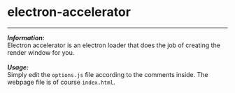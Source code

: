# electron-accelerator
---
***Information:***
<br>
Electron accelerator is an electron loader that does the job of creating the render window for you.
<br><br>
***Usage:***
<br>
Simply edit the `options.js` file according to the comments inside. The webpage file is of course `index.html`.
